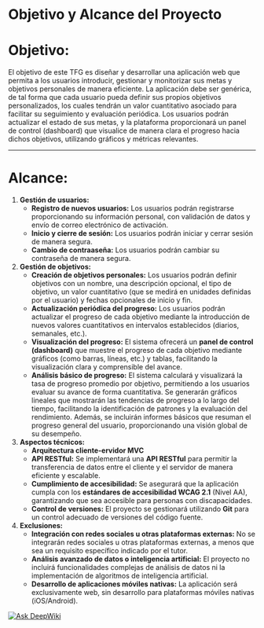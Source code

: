 # Objetivo y Alcance del Proyecto

# Objetivo:

El objetivo de este TFG es diseñar y desarrollar una aplicación web que permita a los usuarios introducir, gestionar y monitorizar sus metas y objetivos personales de manera eficiente. La aplicación debe ser genérica, de tal forma que cada usuario pueda definir sus propios objetivos personalizados, los cuales tendrán un valor cuantitativo asociado para facilitar su seguimiento y evaluación periódica. Los usuarios podrán actualizar el estado de sus metas, y la plataforma proporcionará un panel de control (dashboard) que visualice de manera clara el progreso hacia dichos objetivos, utilizando gráficos y métricas relevantes.

---

# Alcance:

1. **Gestión de usuarios:**
    - **Registro de nuevos usuarios:** Los usuarios podrán registrarse proporcionando su información personal, con validación de datos y envío de correo electrónico de activación.
    - **Inicio y cierre de sesión:** Los usuarios podrán iniciar y cerrar sesión de manera segura.
    - **Cambio de contraaseña:** Los usuarios podrán cambiar su contraseña de manera segura.
2. **Gestión de objetivos:**
    - **Creación de objetivos personales:** Los usuarios podrán definir objetivos con un nombre, una descripción opcional, el tipo de objetivo, un valor cuantitativo (que se medirá en unidades definidas por el usuario) y fechas opcionales de inicio y fin.
    - **Actualización periódica del progreso:** Los usuarios podrán actualizar el progreso de cada objetivo mediante la introducción de nuevos valores cuantitativos en intervalos establecidos (diarios, semanales, etc.).
    - **Visualización del progreso:** El sistema ofrecerá un **panel de control (dashboard)** que muestre el progreso de cada objetivo mediante gráficos (como barras, líneas, etc.) y tablas, facilitando la visualización clara y comprensible del avance.
    - **Análisis básico de progreso:** El sistema calculará y visualizará la tasa de progreso promedio por objetivo, permitiendo a los usuarios evaluar su avance de forma cuantitativa. Se generarán gráficos lineales que mostrarán las tendencias de progreso a lo largo del tiempo, facilitando la identificación de patrones y la evaluación del rendimiento. Además, se incluirán informes básicos que resuman el progreso general del usuario, proporcionando una visión global de su desempeño.
3. **Aspectos técnicos:**
    - **Arquitectura cliente-ervidor MVC**
    - **API RESTful:** Se implementará una **API RESTful** para permitir la transferencia de datos entre el cliente y el servidor de manera eficiente y escalable.
    - **Cumplimiento de accesibilidad:** Se asegurará que la aplicación cumpla con los **estándares de accesibilidad WCAG 2.1** (Nivel AA), garantizando que sea accesible para personas con discapacidades.
    - **Control de versiones:** El proyecto se gestionará utilizando **Git** para un control adecuado de versiones del código fuente.
4. **Exclusiones:**
    - **Integración con redes sociales u otras plataformas externas:** No se integrarán redes sociales u otras plataformas externas, a menos que sea un requisito específico indicado por el tutor.
    - **Análisis avanzado de datos o inteligencia artificial:** El proyecto no incluirá funcionalidades complejas de análisis de datos ni la implementación de algoritmos de inteligencia artificial.
    - **Desarrollo de aplicaciones móviles nativas:** La aplicación será exclusivamente web, sin desarrollo para plataformas móviles nativas (iOS/Android).




<a href="https://deepwiki.com/V1ct0r5/proyecto_web_TFG"><img src="https://deepwiki.com/badge.svg" alt="Ask DeepWiki"></a>


